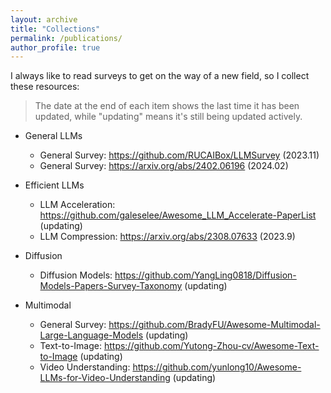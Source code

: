 ```yaml
---
layout: archive
title: "Collections"
permalink: /publications/
author_profile: true
---
```


I always like to read surveys to get on the way of a new field, so I collect these resources:
> The date at the end of each item shows the last time it has been updated, while "updating" means it's still being updated actively.

+ General LLMs
  + General Survey: https://github.com/RUCAIBox/LLMSurvey (2023.11)   
  + General Survey: https://arxiv.org/abs/2402.06196 (2024.02)
 
+ Efficient LLMs
  + LLM Acceleration: https://github.com/galeselee/Awesome_LLM_Accelerate-PaperList (updating)
  + LLM Compression: https://arxiv.org/abs/2308.07633 (2023.9)

+ Diffusion
  + Diffusion Models: https://github.com/YangLing0818/Diffusion-Models-Papers-Survey-Taxonomy (updating)

+ Multimodal
  + General Survey: https://github.com/BradyFU/Awesome-Multimodal-Large-Language-Models (updating)   
  + Text-to-Image: https://github.com/Yutong-Zhou-cv/Awesome-Text-to-Image (updating)
  + Video Understanding: https://github.com/yunlong10/Awesome-LLMs-for-Video-Understanding (updating)
